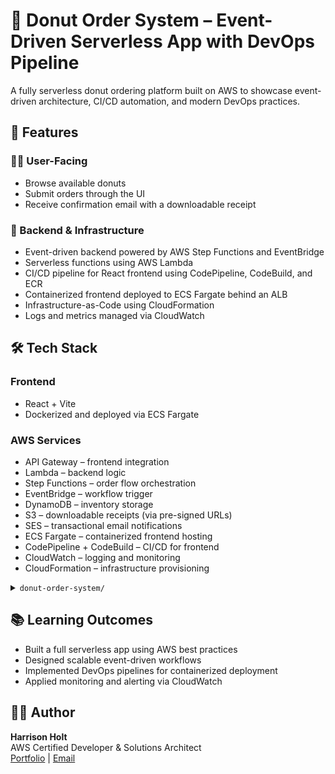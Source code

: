 # 🍩 Donut Order System – Event-Driven Serverless App with DevOps Pipeline

A fully serverless donut ordering platform built on AWS to showcase event-driven architecture, CI/CD automation, and modern DevOps practices.

## 🚀 Features

### 👨‍🍳 User-Facing
- Browse available donuts
- Submit orders through the UI
- Receive confirmation email with a downloadable receipt

### 🧱 Backend & Infrastructure
- Event-driven backend powered by AWS Step Functions and EventBridge
- Serverless functions using AWS Lambda
- CI/CD pipeline for React frontend using CodePipeline, CodeBuild, and ECR
- Containerized frontend deployed to ECS Fargate behind an ALB
- Infrastructure-as-Code using CloudFormation
- Logs and metrics managed via CloudWatch

## 🛠️ Tech Stack

### Frontend
- React + Vite
- Dockerized and deployed via ECS Fargate

### AWS Services
- API Gateway – frontend integration
- Lambda – backend logic
- Step Functions – order flow orchestration
- EventBridge – workflow trigger
- DynamoDB – inventory storage
- S3 – downloadable receipts (via pre-signed URLs)
- SES – transactional email notifications
- ECS Fargate – containerized frontend hosting
- CodePipeline + CodeBuild – CI/CD for frontend
- CloudWatch – logging and monitoring
- CloudFormation – infrastructure provisioning

<details> <summary><code>donut-order-system/</code></summary>
perl
Copy
Edit
donut-order-system/
├── frontend/         # React + Vite app
├── lambdas/          # Backend Lambda functions
├── step-functions/   # ASL workflow definitions
├── cicd/             # CodePipeline & CodeBuild configs
├── infra/            # CloudFormation templates
└── README.md         # Project documentation
</details>

## 📚 Learning Outcomes
- Built a full serverless app using AWS best practices
- Designed scalable event-driven workflows
- Implemented DevOps pipelines for containerized deployment
- Applied monitoring and alerting via CloudWatch

## 🧑‍💻 Author

**Harrison Holt**  
AWS Certified Developer & Solutions Architect  
[Portfolio](https://harrisonholt.dev) | [Email](mailto:hholt2901@gmail.com)
